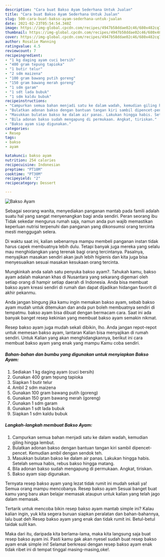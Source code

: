 ```yaml
---
description: "Cara buat Bakso Ayam Sederhana Untuk Jualan"
title: "Cara buat Bakso Ayam Sederhana Untuk Jualan"
slug: 500-cara-buat-bakso-ayam-sederhana-untuk-jualan
date: 2021-02-23T05:54:54.348Z
image: https://img-global.cpcdn.com/recipes/4947b58ddae02c46/680x482cq70/bakso-ayam-foto-resep-utama.jpg
thumbnail: https://img-global.cpcdn.com/recipes/4947b58ddae02c46/680x482cq70/bakso-ayam-foto-resep-utama.jpg
cover: https://img-global.cpcdn.com/recipes/4947b58ddae02c46/680x482cq70/bakso-ayam-foto-resep-utama.jpg
author: Rosalie Manning
ratingvalue: 4.5
reviewcount: 7
recipeingredient:
- "1 kg daging ayam cuci bersih"
- "400 gram tepung tapioka"
- "1 butir telur"
- "2 sdm maizena"
- "100 gram bawang putih goreng"
- "150 gram bawang merah goreng"
- "1 sdm garam"
- "1 sdt lada bubuk"
- "1 sdm kaldu bubuk"
recipeinstructions:
- "Campurkan semua bahan menjadi satu ke dalam wadah, kemudian giling hingga lembut."
- "Bulatkan adonan bakso dengan bantuan tangan kiri sambil dipencet-pencet. Kemudian ambil dengan sendok teh."
- "Masukkan bulatan bakso ke dalam air panas. Lakukan hingga habis. Setelah semua habis, rebus bakso hingga matang."
- "Bila adonan bakso sudah mengapung di permukaan. Angkat, tiriskan."
- "Bakso ayam siap digunakan."
categories:
- Resep
tags:
- bakso
- ayam

katakunci: bakso ayam 
nutrition: 254 calories
recipecuisine: Indonesian
preptime: "PT10M"
cooktime: "PT30M"
recipeyield: "2"
recipecategory: Dessert

---
```



![Bakso Ayam](https://img-global.cpcdn.com/recipes/4947b58ddae02c46/680x482cq70/bakso-ayam-foto-resep-utama.jpg)

Sebagai seorang wanita, menyediakan panganan mantab pada famili adalah suatu hal yang sangat menyenangkan bagi anda sendiri. Peran seorang ibu Tidak sekedar mengurus rumah saja, namun anda pun wajib memastikan keperluan nutrisi terpenuhi dan panganan yang dikonsumsi orang tercinta mesti menggugah selera.

Di waktu  saat ini, kalian sebenarnya mampu membeli panganan instan tidak harus capek membuatnya lebih dulu. Tetapi banyak juga mereka yang selalu mau menghidangkan yang terenak bagi orang tercintanya. Pasalnya, menyajikan masakan sendiri akan jauh lebih higienis dan kita juga bisa menyesuaikan sesuai masakan kesukaan orang tercinta. 



Mungkinkah anda salah satu penyuka bakso ayam?. Tahukah kamu, bakso ayam adalah makanan khas di Nusantara yang sekarang digemari oleh setiap orang di hampir setiap daerah di Indonesia. Anda bisa membuat bakso ayam kreasi sendiri di rumah dan dapat dijadikan hidangan favorit di akhir pekanmu.

Anda jangan bingung jika kamu ingin memakan bakso ayam, sebab bakso ayam mudah untuk ditemukan dan anda pun boleh membuatnya sendiri di tempatmu. bakso ayam bisa dibuat dengan bermacam cara. Saat ini ada banyak banget resep kekinian yang membuat bakso ayam semakin nikmat.

Resep bakso ayam juga mudah sekali dibikin, lho. Anda jangan repot-repot untuk memesan bakso ayam, lantaran Kalian bisa menyajikan di rumah sendiri. Untuk Kalian yang akan menghidangkannya, berikut ini cara membuat bakso ayam yang enak yang mampu Kamu coba sendiri.

<!--inarticleads1-->

##### Bahan-bahan dan bumbu yang digunakan untuk menyiapkan Bakso Ayam:

1. Sediakan 1 kg daging ayam (cuci bersih)
1. Gunakan 400 gram tepung tapioka
1. Siapkan 1 butir telur
1. Ambil 2 sdm maizena
1. Gunakan 100 gram bawang putih (goreng)
1. Gunakan 150 gram bawang merah (goreng)
1. Gunakan 1 sdm garam
1. Gunakan 1 sdt lada bubuk
1. Siapkan 1 sdm kaldu bubuk




<!--inarticleads2-->

##### Langkah-langkah membuat Bakso Ayam:

1. Campurkan semua bahan menjadi satu ke dalam wadah, kemudian giling hingga lembut.
1. Bulatkan adonan bakso dengan bantuan tangan kiri sambil dipencet-pencet. Kemudian ambil dengan sendok teh.
1. Masukkan bulatan bakso ke dalam air panas. Lakukan hingga habis. Setelah semua habis, rebus bakso hingga matang.
1. Bila adonan bakso sudah mengapung di permukaan. Angkat, tiriskan.
1. Bakso ayam siap digunakan.




Ternyata resep bakso ayam yang lezat tidak rumit ini mudah sekali ya! Semua orang mampu mencobanya. Resep bakso ayam Sesuai banget buat kamu yang baru akan belajar memasak ataupun untuk kalian yang telah jago dalam memasak.

Tertarik untuk mencoba bikin resep bakso ayam mantab simple ini? Kalau kalian ingin, yuk kita segera buruan siapkan peralatan dan bahan-bahannya, lalu buat deh Resep bakso ayam yang enak dan tidak rumit ini. Betul-betul taidak sulit kan. 

Maka dari itu, daripada kita berlama-lama, maka kita langsung saja buat resep bakso ayam ini. Pasti kamu gak akan nyesel sudah buat resep bakso ayam enak simple ini! Selamat berkreasi dengan resep bakso ayam enak tidak ribet ini di tempat tinggal masing-masing,oke!.

